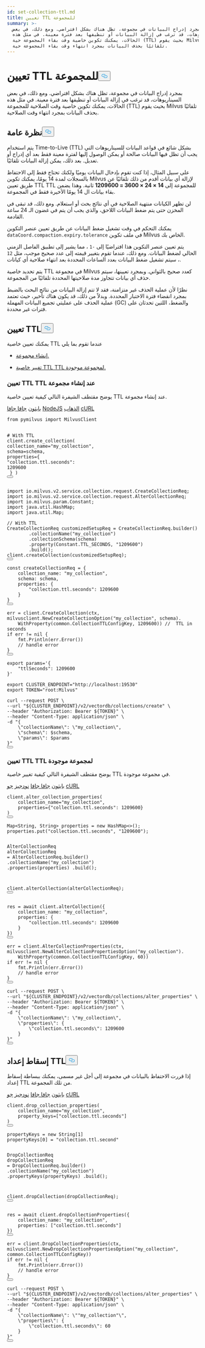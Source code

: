 ```yaml
---
id: set-collection-ttl.md
title: تعيين TTL للمجموعة
summary: >-
  بمجرد إدراج البيانات في مجموعة، تظل هناك بشكل افتراضي. ومع ذلك، في بعض
  السيناريوهات، قد ترغب في إزالة البيانات أو تنظيفها بعد فترة معينة. في مثل هذه
  الحالات، يمكنك تكوين خاصية وقت بقاء المجموعة حية (TTL) بحيث يقوم Milvus
  تلقائيًا بحذف البيانات بمجرد انتهاء وقت بقاء المجموعة حية.
---
```

<h1 id="Set-Collection-TTL" class="common-anchor-header">تعيين TTL للمجموعة<button data-href="#Set-Collection-TTL" class="anchor-icon" translate="no">
      <svg translate="no"
        aria-hidden="true"
        focusable="false"
        height="20"
        version="1.1"
        viewBox="0 0 16 16"
        width="16"
      >
        <path
          fill="#0092E4"
          fill-rule="evenodd"
          d="M4 9h1v1H4c-1.5 0-3-1.69-3-3.5S2.55 3 4 3h4c1.45 0 3 1.69 3 3.5 0 1.41-.91 2.72-2 3.25V8.59c.58-.45 1-1.27 1-2.09C10 5.22 8.98 4 8 4H4c-.98 0-2 1.22-2 2.5S3 9 4 9zm9-3h-1v1h1c1 0 2 1.22 2 2.5S13.98 12 13 12H9c-.98 0-2-1.22-2-2.5 0-.83.42-1.64 1-2.09V6.25c-1.09.53-2 1.84-2 3.25C6 11.31 7.55 13 9 13h4c1.45 0 3-1.69 3-3.5S14.5 6 13 6z"
        ></path>
      </svg>
    </button></h1><p>بمجرد إدراج البيانات في مجموعة، تظل هناك بشكل افتراضي. ومع ذلك، في بعض السيناريوهات، قد ترغب في إزالة البيانات أو تنظيفها بعد فترة معينة. في مثل هذه الحالات، يمكنك تكوين خاصية وقت الصلاحية للمجموعة (TTL) بحيث يقوم Milvus تلقائيًا بحذف البيانات بمجرد انتهاء وقت الصلاحية.</p>
<h2 id="Overview" class="common-anchor-header">نظرة عامة<button data-href="#Overview" class="anchor-icon" translate="no">
      <svg translate="no"
        aria-hidden="true"
        focusable="false"
        height="20"
        version="1.1"
        viewBox="0 0 16 16"
        width="16"
      >
        <path
          fill="#0092E4"
          fill-rule="evenodd"
          d="M4 9h1v1H4c-1.5 0-3-1.69-3-3.5S2.55 3 4 3h4c1.45 0 3 1.69 3 3.5 0 1.41-.91 2.72-2 3.25V8.59c.58-.45 1-1.27 1-2.09C10 5.22 8.98 4 8 4H4c-.98 0-2 1.22-2 2.5S3 9 4 9zm9-3h-1v1h1c1 0 2 1.22 2 2.5S13.98 12 13 12H9c-.98 0-2-1.22-2-2.5 0-.83.42-1.64 1-2.09V6.25c-1.09.53-2 1.84-2 3.25C6 11.31 7.55 13 9 13h4c1.45 0 3-1.69 3-3.5S14.5 6 13 6z"
        ></path>
      </svg>
    </button></h2><p>يتم استخدام Time-to-Live (TTL) بشكل شائع في قواعد البيانات للسيناريوهات التي يجب أن تظل فيها البيانات صالحة أو يمكن الوصول إليها لفترة معينة فقط بعد أي إدراج أو تعديل. بعد ذلك، يمكن إزالة البيانات تلقائيًا.</p>
<p>على سبيل المثال، إذا كنت تقوم بإدخال البيانات يوميًا ولكنك تحتاج فقط إلى الاحتفاظ بالسجلات لمدة 14 يومًا، يمكنك تكوين Milvus لإزالة أي بيانات أقدم من ذلك تلقائيًا عن طريق تعيين TTL TTL للمجموعة إلى <strong>14 × 24 × 3600 = 1209600</strong> ثانية. وهذا يضمن بقاء بيانات ال 14 يومًا الأخيرة فقط في المجموعة.</p>
<div class="alert note">
<p>لن تظهر الكيانات منتهية الصلاحية في أي نتائج بحث أو استعلام. ومع ذلك، قد تبقى في المخزن حتى يتم ضغط البيانات اللاحق، والذي يجب أن يتم في غضون الـ 24 ساعة القادمة.</p>
<p>يمكنك التحكم في وقت تشغيل ضغط البيانات عن طريق تعيين عنصر التكوين <code translate="no">dataCoord.compaction.expiry.tolerance</code> في ملف تكوين Milvus الخاص بك.</p>
<p>يتم تعيين عنصر التكوين هذا افتراضيًا إلى <code translate="no">-1</code> ، مما يشير إلى تطبيق الفاصل الزمني الحالي لضغط البيانات. ومع ذلك، عندما تقوم بتغيير قيمته إلى عدد صحيح موجب، مثل <code translate="no">12</code> ، سيتم تشغيل ضغط البيانات بعدد الساعات المحددة بعد انتهاء صلاحية أي كيانات.</p>
</div>
<p>يتم تحديد خاصية TTL في مجموعة Milvus كعدد صحيح بالثواني. وبمجرد تعيينها، سيتم حذف أي بيانات تتجاوز مدة صلاحيتها المحددة تلقائيًا من المجموعة.</p>
<p>نظرًا لأن عملية الحذف غير متزامنة، فقد لا تتم إزالة البيانات من نتائج البحث بالضبط بمجرد انقضاء فترة الاختبار المحددة. وبدلاً من ذلك، قد يكون هناك تأخير، حيث تعتمد عملية الحذف على عمليتي تجميع البيانات المهملة (GC) والضغط، اللتين تحدثان على فترات غير محددة.</p>
<h2 id="Set-TTL" class="common-anchor-header">تعيين TTL<button data-href="#Set-TTL" class="anchor-icon" translate="no">
      <svg translate="no"
        aria-hidden="true"
        focusable="false"
        height="20"
        version="1.1"
        viewBox="0 0 16 16"
        width="16"
      >
        <path
          fill="#0092E4"
          fill-rule="evenodd"
          d="M4 9h1v1H4c-1.5 0-3-1.69-3-3.5S2.55 3 4 3h4c1.45 0 3 1.69 3 3.5 0 1.41-.91 2.72-2 3.25V8.59c.58-.45 1-1.27 1-2.09C10 5.22 8.98 4 8 4H4c-.98 0-2 1.22-2 2.5S3 9 4 9zm9-3h-1v1h1c1 0 2 1.22 2 2.5S13.98 12 13 12H9c-.98 0-2-1.22-2-2.5 0-.83.42-1.64 1-2.09V6.25c-1.09.53-2 1.84-2 3.25C6 11.31 7.55 13 9 13h4c1.45 0 3-1.69 3-3.5S14.5 6 13 6z"
        ></path>
      </svg>
    </button></h2><p>يمكنك تعيين خاصية TTL عندما تقوم بما يلي</p>
<ul>
<li><p><a href="/docs/ar/set-collection-ttl.md#Set-TTL-when-creating-a-collection">إنشاء مجموعة.</a></p></li>
<li><p><a href="/docs/ar/set-collection-ttl.md#Set-TTL-for-an-existing-collection">تغيير خاصية TTL TTL لمجموعة موجودة.</a></p></li>
</ul>
<h3 id="Set-TTL-when-creating-a-collection" class="common-anchor-header">تعيين TTL TTL عند إنشاء مجموعة</h3><p>يوضح مقتطف الشيفرة التالي كيفية تعيين خاصية TTL عند إنشاء مجموعة.</p>
<div class="multipleCode">
   <a href="#python">بايثون</a> <a href="#java">جافا جافا</a> <a href="#javascript">NodeJS</a> <a href="#go">الذهاب</a> <a href="#bash">cURL</a></div>
<pre><code translate="no" class="language-python"><span class="hljs-keyword">from</span> pymilvus <span class="hljs-keyword">import</span> MilvusClient

<span class="hljs-comment"># With TTL</span>
client.create_collection(
    collection_name=<span class="hljs-string">&quot;my_collection&quot;</span>,
    schema=schema,
<span class="highlighted-comment-line">    properties={</span>
<span class="highlighted-comment-line">        <span class="hljs-string">&quot;collection.ttl.seconds&quot;</span>: <span class="hljs-number">1209600</span></span>
<span class="highlighted-comment-line">    }</span>
)
<button class="copy-code-btn"></button></code></pre>
<pre><code translate="no" class="language-java"><span class="hljs-keyword">import</span> io.milvus.v2.service.collection.request.CreateCollectionReq;
<span class="hljs-keyword">import</span> io.milvus.v2.service.collection.request.AlterCollectionReq;
<span class="hljs-keyword">import</span> io.milvus.param.Constant;
<span class="hljs-keyword">import</span> java.util.HashMap;
<span class="hljs-keyword">import</span> java.util.Map;

<span class="hljs-comment">// With TTL</span>
<span class="hljs-type">CreateCollectionReq</span> <span class="hljs-variable">customizedSetupReq</span> <span class="hljs-operator">=</span> CreateCollectionReq.builder()
        .collectionName(<span class="hljs-string">&quot;my_collection&quot;</span>)
        .collectionSchema(schema)
<span class="highlighted-wrapper-line">        .property(Constant.TTL_SECONDS, <span class="hljs-string">&quot;1209600&quot;</span>)</span>
        .build();
client.createCollection(customizedSetupReq);
<button class="copy-code-btn"></button></code></pre>
<pre><code translate="no" class="language-javascript"><span class="hljs-keyword">const</span> createCollectionReq = {
    <span class="hljs-attr">collection_name</span>: <span class="hljs-string">&quot;my_collection&quot;</span>,
    <span class="hljs-attr">schema</span>: schema,
<span class="highlighted-comment-line">    <span class="hljs-attr">properties</span>: {</span>
<span class="highlighted-comment-line">        <span class="hljs-string">&quot;collection.ttl.seconds&quot;</span>: <span class="hljs-number">1209600</span></span>
<span class="highlighted-comment-line">    }</span>
}
<button class="copy-code-btn"></button></code></pre>
<pre><code translate="no" class="language-go">err = client.CreateCollection(ctx, milvusclient.NewCreateCollectionOption(<span class="hljs-string">&quot;my_collection&quot;</span>, schema).
    WithProperty(common.CollectionTTLConfigKey, <span class="hljs-number">1209600</span>)) <span class="hljs-comment">//  TTL in seconds</span>
<span class="hljs-keyword">if</span> err != <span class="hljs-literal">nil</span> {
    fmt.Println(err.Error())
    <span class="hljs-comment">// handle error</span>
}
<button class="copy-code-btn"></button></code></pre>
<pre><code translate="no" class="language-bash"><span class="hljs-built_in">export</span> params=<span class="hljs-string">&#x27;{
    &quot;ttlSeconds&quot;: 1209600
}&#x27;</span>

<span class="hljs-built_in">export</span> CLUSTER_ENDPOINT=<span class="hljs-string">&quot;http://localhost:19530&quot;</span>
<span class="hljs-built_in">export</span> TOKEN=<span class="hljs-string">&quot;root:Milvus&quot;</span>

curl --request POST \
--url <span class="hljs-string">&quot;<span class="hljs-variable">${CLUSTER_ENDPOINT}</span>/v2/vectordb/collections/create&quot;</span> \
--header <span class="hljs-string">&quot;Authorization: Bearer <span class="hljs-variable">${TOKEN}</span>&quot;</span> \
--header <span class="hljs-string">&quot;Content-Type: application/json&quot;</span> \
-d <span class="hljs-string">&quot;{
    \&quot;collectionName\&quot;: \&quot;my_collection\&quot;,
    \&quot;schema\&quot;: <span class="hljs-variable">$schema</span>,
    \&quot;params\&quot;: <span class="hljs-variable">$params</span>
}&quot;</span>
<button class="copy-code-btn"></button></code></pre>
<h3 id="Set-TTL-for-an-existing-collection" class="common-anchor-header">تعيين TTL TTL لمجموعة موجودة</h3><p>يوضح مقتطف الشيفرة التالي كيفية تغيير خاصية TTL في مجموعة موجودة.</p>
<div class="multipleCode">
   <a href="#python">بايثون</a> <a href="#java">جافا جافا</a> <a href="#javascript">نودجيز</a> <a href="#go">جو</a> <a href="#bash">cURL</a></div>
<pre><code translate="no" class="language-python">client.alter_collection_properties(
    collection_name=<span class="hljs-string">&quot;my_collection&quot;</span>,
    properties={<span class="hljs-string">&quot;collection.ttl.seconds&quot;</span>: <span class="hljs-number">1209600</span>}
)
<button class="copy-code-btn"></button></code></pre>
<pre><code translate="no" class="language-java">Map&lt;String, String&gt; properties = <span class="hljs-keyword">new</span> <span class="hljs-title class_">HashMap</span>&lt;&gt;();
properties.put(<span class="hljs-string">&quot;collection.ttl.seconds&quot;</span>, <span class="hljs-string">&quot;1209600&quot;</span>);

<span class="hljs-type">AlterCollectionReq</span> <span class="hljs-variable">alterCollectionReq</span> <span class="hljs-operator">=</span> AlterCollectionReq.builder()
        .collectionName(<span class="hljs-string">&quot;my_collection&quot;</span>)
        .properties(properties)
        .build();

client.alterCollection(alterCollectionReq);
<button class="copy-code-btn"></button></code></pre>
<pre><code translate="no" class="language-javascript">res = <span class="hljs-keyword">await</span> client.<span class="hljs-title function_">alterCollection</span>({
    <span class="hljs-attr">collection_name</span>: <span class="hljs-string">&quot;my_collection&quot;</span>,
    <span class="hljs-attr">properties</span>: {
        <span class="hljs-string">&quot;collection.ttl.seconds&quot;</span>: <span class="hljs-number">1209600</span>
    }
})
<button class="copy-code-btn"></button></code></pre>
<pre><code translate="no" class="language-go">err = client.AlterCollectionProperties(ctx, milvusclient.NewAlterCollectionPropertiesOption(<span class="hljs-string">&quot;my_collection&quot;</span>).
    WithProperty(common.CollectionTTLConfigKey, <span class="hljs-number">60</span>))
<span class="hljs-keyword">if</span> err != <span class="hljs-literal">nil</span> {
    fmt.Println(err.Error())
    <span class="hljs-comment">// handle error</span>
}
<button class="copy-code-btn"></button></code></pre>
<pre><code translate="no" class="language-bash">curl --request POST \
--url <span class="hljs-string">&quot;<span class="hljs-variable">${CLUSTER_ENDPOINT}</span>/v2/vectordb/collections/alter_properties&quot;</span> \
--header <span class="hljs-string">&quot;Authorization: Bearer <span class="hljs-variable">${TOKEN}</span>&quot;</span> \
--header <span class="hljs-string">&quot;Content-Type: application/json&quot;</span> \
-d <span class="hljs-string">&quot;{
    \&quot;collectionName\&quot;: \&quot;my_collection\&quot;,
    \&quot;properties\&quot;: {
        \&quot;collection.ttl.seconds\&quot;: 1209600
    }
}&quot;</span>
<button class="copy-code-btn"></button></code></pre>
<h2 id="Drop-TTL-setting" class="common-anchor-header">إسقاط إعداد TTL<button data-href="#Drop-TTL-setting" class="anchor-icon" translate="no">
      <svg translate="no"
        aria-hidden="true"
        focusable="false"
        height="20"
        version="1.1"
        viewBox="0 0 16 16"
        width="16"
      >
        <path
          fill="#0092E4"
          fill-rule="evenodd"
          d="M4 9h1v1H4c-1.5 0-3-1.69-3-3.5S2.55 3 4 3h4c1.45 0 3 1.69 3 3.5 0 1.41-.91 2.72-2 3.25V8.59c.58-.45 1-1.27 1-2.09C10 5.22 8.98 4 8 4H4c-.98 0-2 1.22-2 2.5S3 9 4 9zm9-3h-1v1h1c1 0 2 1.22 2 2.5S13.98 12 13 12H9c-.98 0-2-1.22-2-2.5 0-.83.42-1.64 1-2.09V6.25c-1.09.53-2 1.84-2 3.25C6 11.31 7.55 13 9 13h4c1.45 0 3-1.69 3-3.5S14.5 6 13 6z"
        ></path>
      </svg>
    </button></h2><p>إذا قررت الاحتفاظ بالبيانات في مجموعة إلى أجل غير مسمى، يمكنك ببساطة إسقاط إعداد TTL من تلك المجموعة.</p>
<div class="multipleCode">
   <a href="#python">بايثون</a> <a href="#java">جافا جافا</a> <a href="#javascript">نودجيز</a> <a href="#go">جو</a> <a href="#bash">cURL</a></div>
<pre><code translate="no" class="language-python">client.drop_collection_properties(
    collection_name=<span class="hljs-string">&quot;my_collection&quot;</span>,
    property_keys=[<span class="hljs-string">&quot;collection.ttl.seconds&quot;</span>]
)
<button class="copy-code-btn"></button></code></pre>
<pre><code translate="no" class="language-java">propertyKeys = <span class="hljs-keyword">new</span> <span class="hljs-title class_">String</span>[<span class="hljs-number">1</span>]
propertyKeys[<span class="hljs-number">0</span>] = <span class="hljs-string">&quot;collection.ttl.second&quot;</span>

<span class="hljs-type">DropCollectionReq</span> <span class="hljs-variable">dropCollectionReq</span> <span class="hljs-operator">=</span> DropCollectionReq.builder()
        .collectionName(<span class="hljs-string">&quot;my_collection&quot;</span>)
        .propertyKeys(propertyKeys)
        .build();

client.dropCollection(dropCollectionReq);
<button class="copy-code-btn"></button></code></pre>
<pre><code translate="no" class="language-javascript">res = <span class="hljs-keyword">await</span> client.<span class="hljs-title function_">dropCollectionProperties</span>({
    <span class="hljs-attr">collection_name</span>: <span class="hljs-string">&quot;my_collection&quot;</span>,
    <span class="hljs-attr">properties</span>: [<span class="hljs-string">&quot;collection.ttl.seconds&quot;</span>]
})
<button class="copy-code-btn"></button></code></pre>
<pre><code translate="no" class="language-go">err = client.DropCollectionProperties(ctx, milvusclient.NewDropCollectionPropertiesOption(<span class="hljs-string">&quot;my_collection&quot;</span>, common.CollectionTTLConfigKey))
<span class="hljs-keyword">if</span> err != <span class="hljs-literal">nil</span> {
    fmt.Println(err.Error())
    <span class="hljs-comment">// handle error</span>
}
<button class="copy-code-btn"></button></code></pre>
<pre><code translate="no" class="language-bash">curl --request POST \
--url <span class="hljs-string">&quot;<span class="hljs-variable">${CLUSTER_ENDPOINT}</span>/v2/vectordb/collections/alter_properties&quot;</span> \
--header <span class="hljs-string">&quot;Authorization: Bearer <span class="hljs-variable">${TOKEN}</span>&quot;</span> \
--header <span class="hljs-string">&quot;Content-Type: application/json&quot;</span> \
-d <span class="hljs-string">&quot;{
    \&quot;collectionName\&quot;: \&quot;&quot;</span>my_collection<span class="hljs-string">&quot;\&quot;,
    \&quot;properties\&quot;: {
        \&quot;collection.ttl.seconds\&quot;: 60
    }
}&quot;</span>
<button class="copy-code-btn"></button></code></pre>
